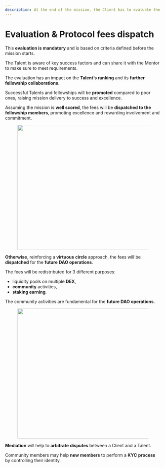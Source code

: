 ```yaml
---
description: At the end of the mission, the Client has to evaluate the Talent’s delivery.
---
```


# Evaluation & Protocol fees dispatch

This **evaluation is mandatory** and is based on criteria defined before the mission starts.

The Talent is aware of key success factors and can share it with the Mentor to make sure to meet requirements.

The evaluation has an impact on the **Talent’s ranking** and its **further fellowship collaborations**.

Successful Talents and fellowships will be **promoted** compared to poor ones, raising mission delivery to success and excellence.

Assuming the mission is **well scored**, the fees will be **dispatched to the fellowship members**, promoting excellence and rewarding involvement and commitment.

<figure><img src="https://miro.medium.com/v2/resize:fit:1400/0*Nqcq0tYau5yK0dkU" alt="" height="404" width="700"><figcaption></figcaption></figure>

**Otherwise**, reinforcing a **virtuous** **circle** approach, the fees will be **dispatched** for the **future** **DAO operations**.

The fees will be redistributed for 3 different purposes:

* liquidity pools on multiple **DEX**,
* **community** activities,
* **staking earning**.

The community activities are fundamental for the **future DAO operations**.

<figure><img src="https://miro.medium.com/v2/resize:fit:1400/0*Ozy5WGGYOb2uFHoE" alt="" height="420" width="700"><figcaption></figcaption></figure>

**Mediation** will help to **arbitrate** **disputes** between a Client and a Talent.

Community members may help **new** **members** to perform a **KYC** **process** by controlling their identity.
